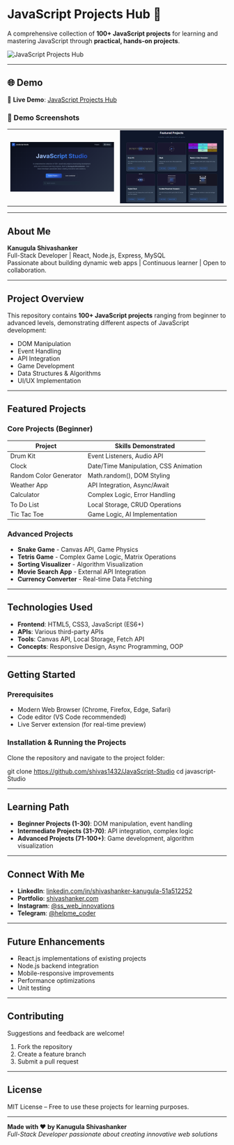 # JavaScript Projects Hub 🚀

A comprehensive collection of **100+ JavaScript projects** for learning and mastering JavaScript through **practical, hands-on projects**.

![JavaScript Projects Hub](https://images.pexels.com/photos/1181676/pexels-photo-1181676.jpeg?auto=compress&cs=tinysrgb&w=1200&h=400&fit=crop)

---

## 🌐 Demo  
🔗 **Live Demo**: [JavaScript Projects Hub](https://javascript-studio1.netlify.app/)

### 📸 Demo Screenshots
<table>
  <tr>
    <td><img src="demo/js1.png" alt="Demo Screenshot 1" width="400"></td>
    <td><img src="demo/js2.png" alt="Demo Screenshot 2" width="400"></td>
  </tr>
</table>

---

## About Me

**Kanugula Shivashanker**  
Full-Stack Developer | React, Node.js, Express, MySQL  
Passionate about building dynamic web apps | Continuous learner | Open to collaboration.

---

## Project Overview

This repository contains **100+ JavaScript projects** ranging from beginner to advanced levels, demonstrating different aspects of JavaScript development:

- DOM Manipulation  
- Event Handling  
- API Integration  
- Game Development  
- Data Structures & Algorithms  
- UI/UX Implementation  

---

## Featured Projects

### Core Projects (Beginner)
| Project | Skills Demonstrated |
|---------|-------------------|
| Drum Kit | Event Listeners, Audio API |
| Clock | Date/Time Manipulation, CSS Animation |
| Random Color Generator | Math.random(), DOM Styling |
| Weather App | API Integration, Async/Await |
| Calculator | Complex Logic, Error Handling |
| To Do List | Local Storage, CRUD Operations |
| Tic Tac Toe | Game Logic, AI Implementation |

### Advanced Projects
- **Snake Game** - Canvas API, Game Physics  
- **Tetris Game** - Complex Game Logic, Matrix Operations  
- **Sorting Visualizer** - Algorithm Visualization  
- **Movie Search App** - External API Integration  
- **Currency Converter** - Real-time Data Fetching  

---

## Technologies Used

- **Frontend**: HTML5, CSS3, JavaScript (ES6+)  
- **APIs**: Various third-party APIs  
- **Tools**: Canvas API, Local Storage, Fetch API  
- **Concepts**: Responsive Design, Async Programming, OOP  

---

## Getting Started

### Prerequisites
- Modern Web Browser (Chrome, Firefox, Edge, Safari)  
- Code editor (VS Code recommended)  
- Live Server extension (for real-time preview)  

### Installation & Running the Projects

Clone the repository and navigate to the project folder:

git clone https://github.com/shivas1432/JavaScript-Studio
cd javascript-Studio


---

## Learning Path

- **Beginner Projects (1-30)**: DOM manipulation, event handling  
- **Intermediate Projects (31-70)**: API integration, complex logic  
- **Advanced Projects (71-100+)**: Game development, algorithm visualization  

---

## Connect With Me

- **LinkedIn**: [linkedin.com/in/shivashanker-kanugula-51a512252](https://www.linkedin.com/in/shivashanker-kanugula-51a512252)  
- **Portfolio**: [shivashanker.com](https://www.shivashanker.com)  
- **Instagram**: [@ss_web_innovations](https://instagram.com/ss_web_innovations)  
- **Telegram**: [@helpme_coder](https://t.me/helpme_coder)  

---

## Future Enhancements

- React.js implementations of existing projects  
- Node.js backend integration  
- Mobile-responsive improvements  
- Performance optimizations  
- Unit testing  

---

## Contributing

Suggestions and feedback are welcome!  

1. Fork the repository  
2. Create a feature branch  
3. Submit a pull request  

---

## License

MIT License – Free to use these projects for learning purposes.

---

**Made with ❤️ by Kanugula Shivashanker**  
*Full-Stack Developer passionate about creating innovative web solutions*
